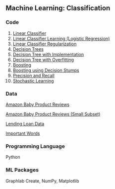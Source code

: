 ## Machine Learning: Classification

### Code
1. [Linear Classifier](https://github.com/agrawal-priyank/machine-learning-classification/blob/master/linear-classifier-logistic-regression/linear-classifier.ipynb)
2. [Linear Classifier Learning (Logistic Regression)](https://github.com/agrawal-priyank/machine-learning-classification/blob/master/linear-classifier-logistic-regression/linear-classifier-learning.ipynb)
3. [Linear Classifier Regularization](https://github.com/agrawal-priyank/machine-learning-classification/blob/master/linear-classifier-logistic-regression/linear-classifier-regularization.ipynb)
4. [Decision Trees](https://github.com/agrawal-priyank/machine-learning-classification/blob/master/decision-trees/decision-tree.ipynb)
5. [Decision Tree with Implementation](https://github.com/agrawal-priyank/machine-learning-classification/blob/master/decision-trees/decision-tree-with-implementation.ipynb)
6. [Decision Tree with Overfitting](https://github.com/agrawal-priyank/machine-learning-classification/blob/master/decision-trees/decision-tree-with-overfitting.ipynb)
7. [Boosting](https://github.com/agrawal-priyank/machine-learning-classification/blob/master/boosting/boosting.ipynb)
8. [Boosting using Decision Stumps](https://github.com/agrawal-priyank/machine-learning-classification/blob/master/boosting/boosting-decision-stump.ipynb)
9. [Precision and Recall](https://github.com/agrawal-priyank/machine-learning-classification/blob/master/precision-recall/precision-recall.ipynb)
10. [Stochastic Learning](https://github.com/agrawal-priyank/machine-learning-classification/blob/master/stochastic-gradient-descent/stochastic-ascent-online-learning.ipynb)

### Data
[Amazon Baby Product Reviews](https://github.com/agrawal-priyank/machine-learning-classification/tree/master/data/amazon_baby.gl)

[Amazon Baby Product Reviews (Small Subset)](https://github.com/agrawal-priyank/machine-learning-classification/tree/master/data/amazon_baby_subset.gl)

[Lending Loan Data](https://github.com/agrawal-priyank/machine-learning-classification/tree/master/data/lending-club-data.gl)

[Important Words](https://github.com/agrawal-priyank/machine-learning-classification/blob/master/data/important_words.json)

### Programming Language
Python

### ML Packages
Graphlab Create, NumPy, Matplotlib
